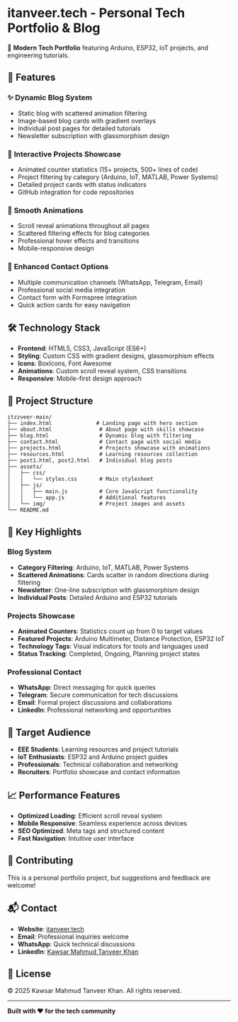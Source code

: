# itanveer.tech - Personal Tech Portfolio & Blog

🚀 **Modern Tech Portfolio** featuring Arduino, ESP32, IoT projects, and engineering tutorials.

## 🌟 Features

### ✨ **Dynamic Blog System**
- Static blog with scattered animation filtering
- Image-based blog cards with gradient overlays
- Individual post pages for detailed tutorials
- Newsletter subscription with glassmorphism design

### 🎯 **Interactive Projects Showcase**
- Animated counter statistics (15+ projects, 500+ lines of code)
- Project filtering by category (Arduino, IoT, MATLAB, Power Systems)
- Detailed project cards with status indicators
- GitHub integration for code repositories

### 🎨 **Smooth Animations**
- Scroll reveal animations throughout all pages
- Scattered filtering effects for blog categories
- Professional hover effects and transitions
- Mobile-responsive design

### 📱 **Enhanced Contact Options**
- Multiple communication channels (WhatsApp, Telegram, Email)
- Professional social media integration
- Contact form with Formspree integration
- Quick action cards for easy navigation

## 🛠️ **Technology Stack**

- **Frontend**: HTML5, CSS3, JavaScript (ES6+)
- **Styling**: Custom CSS with gradient designs, glassmorphism effects
- **Icons**: BoxIcons, Font Awesome
- **Animations**: Custom scroll reveal system, CSS transitions
- **Responsive**: Mobile-first design approach

## 📂 **Project Structure**

```
itzzveer-main/
├── index.html              # Landing page with hero section
├── about.html               # About page with skills showcase
├── blog.html                # Dynamic blog with filtering
├── contact.html             # Contact page with social media
├── projects.html            # Projects showcase with animations
├── resources.html           # Learning resources collection
├── post1.html, post2.html   # Individual blog posts
├── assets/
│   ├── css/
│   │   └── styles.css       # Main stylesheet
│   ├── js/
│   │   ├── main.js          # Core JavaScript functionality
│   │   └── app.js           # Additional features
│   └── img/                 # Project images and assets
└── README.md
```

## 🚀 **Key Highlights**

### **Blog System**
- **Category Filtering**: Arduino, IoT, MATLAB, Power Systems
- **Scattered Animations**: Cards scatter in random directions during filtering
- **Newsletter**: One-line subscription with glassmorphism design
- **Individual Posts**: Detailed Arduino and ESP32 tutorials

### **Projects Showcase**
- **Animated Counters**: Statistics count up from 0 to target values
- **Featured Projects**: Arduino Multimeter, Distance Protection, ESP32 IoT
- **Technology Tags**: Visual indicators for tools and languages used
- **Status Tracking**: Completed, Ongoing, Planning project states

### **Professional Contact**
- **WhatsApp**: Direct messaging for quick queries
- **Telegram**: Secure communication for tech discussions
- **Email**: Formal project discussions and collaborations
- **LinkedIn**: Professional networking and opportunities

## 🎯 **Target Audience**

- **EEE Students**: Learning resources and project tutorials
- **IoT Enthusiasts**: ESP32 and Arduino project guides
- **Professionals**: Technical collaboration and networking
- **Recruiters**: Portfolio showcase and contact information

## 📈 **Performance Features**

- **Optimized Loading**: Efficient scroll reveal system
- **Mobile Responsive**: Seamless experience across devices
- **SEO Optimized**: Meta tags and structured content
- **Fast Navigation**: Intuitive user interface

## 🤝 **Contributing**

This is a personal portfolio project, but suggestions and feedback are welcome!

## 📬 **Contact**

- **Website**: [itanveer.tech](https://itanveer.tech)
- **Email**: Professional inquiries welcome
- **WhatsApp**: Quick technical discussions
- **LinkedIn**: [Kawsar Mahmud Tanveer Khan](https://linkedin.com/in/kawsartanveer)

## 📄 **License**

© 2025 Kawsar Mahmud Tanveer Khan. All rights reserved.

---

**Built with ❤️ for the tech community**
